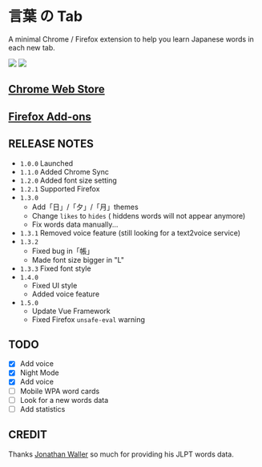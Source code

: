 # 言葉 の Tab

A minimal Chrome / Firefox extension to help you learn Japanese words in each new tab.

![](./docs/static/chrome.jpg)
![](./docs/static/firefox.jpg)

## [Chrome Web Store](https://chrome.google.com/webstore/detail/%E8%A8%80%E8%91%89-%E3%81%AE-tab/lacmiiahoideajihiclkhmdkikkbjcnb)

## [Firefox Add-ons](https://addons.mozilla.org/en-US/firefox/addon/the-tab-of-words/?src=https://github.com/wkei/the-tab-of-words)

## RELEASE NOTES

- `1.0.0` Launched
- `1.1.0` Added Chrome Sync
- `1.2.0` Added font size setting
- `1.2.1` Supported Firefox
- `1.3.0`
  + Add「日」/「夕」/「月」themes
  + Change `likes` to `hides` ( hiddens words will not appear anymore)
  + Fix words data manually...
- `1.3.1` Removed voice feature (still looking for a text2voice service)
- `1.3.2`
  + Fixed bug in「帳」
  + Made font size bigger in "L"
- `1.3.3` Fixed font style
- `1.4.0`
  + Fixed UI style
  + Added voice feature
- `1.5.0`
  + Update Vue Framework
  + Fixed Firefox `unsafe-eval` warning

## TODO

- [x] Add voice
- [x] Night Mode
- [x] Add voice
- [ ] Mobile WPA word cards
- [ ] Look for a new words data
- [ ] Add statistics

## CREDIT

Thanks [Jonathan Waller](https://www.tanos.co.uk/jlpt/) so much for providing his JLPT words data.
